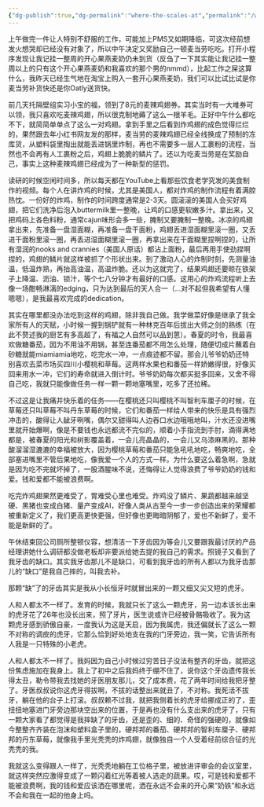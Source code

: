 ```yaml
---
{"dg-publish":true,"dg-permalink":"where-the-scales-at","permalink":"/where-the-scales-at/"}
---
```



上午做完一件让人特别不舒服的工作，可能加上PMS又如期降临，可这次经前想发火想哭却已经没有对象了，所以中午决定又奖励自己一顿麦当劳吃吃。打开小程序发现让我记挂一整周的开心果燕麦奶仍未到货（反刍了一下其实能让我记挂一整周以上的只有这个开心果燕麦奶和我喜欢的那个男的nmmd），比起工作之屎这算什么，我昨天已经生气地在淘宝上购入一套开心果燕麦奶，我们可以比试比试是你麦当劳补货快还是你Oatly送货快。

前几天托隔壁组实习小宝的福，领到了8元的麦辣鸡翅券。其实当时有一大堆券可以领，我只喜欢吃麦辣鸡翅，所以很克制地薅了这么一根羊毛。正好中午什么都吃不下，就简简单单点了这么一对鸡翅。拿到手里之后看到炸鸡翅的成色觉得烂烂的，果然跟去年小红书网友发的那样，麦当劳的麦辣鸡翅已经全线换成了预制的冻库货，从塑料袋里掏出就能丢进锅里炸制，再也不需要多一层人工裹粉的流程，当然也不会再有人工裹粉之后，鸡翅上脆脆的鳞片了。还以为吃麦当劳是在奖励自己，事实上这种麦辣鸡翅已经成为了一种新型的惩罚。

读研的时候空闲时间多，所以每天都在YouTube上看那些饮食老学究发的美食制作的视频。每个人在讲炸鸡的时候，尤其是美国人，都对炸鸡的制作流程有着满腔热忱。一份好的炸鸡，制作的时间跨度通常是2-3天。圆滚滚的美国人会买好鸡翅，把它们洗净后泡入buttermilk里一整晚，让鸡的口感更软嫩多汁。拿出来，又把鸡码上各色料粉，通常cajun味形会多一些，腌制又要腌制一整晚。冰凉的鸡翅拿出来，先准备一盘湿面糊，再准备一盘干面粉，鸡翅丢进湿面糊里滚一圈，又丢进干面粉里滚一圈，再丢进湿面糊里滚一圈，再拿出来在干面糊里捏啊捏的，让所有湿润的nooks and crannies（美国人原话）都沾上面粉，最后再用手使劲捏啊捏的，鸡翅的鳞片就这样被抓了个形状出来。到了激动人心的炸制时刻，先测量油温，低温炸熟，再抬高油温，高温炸脆。还以为这就完了，结果鸡翅还要晾在铁架子上降温、沥油、锁汁，等个七八分钟才有最好的口感。这用心的炸鸡流程听上去像一场酣畅淋漓的edging，只为达到最后的天人合一（…对不起但我希望有人懂嗯嗯），是我最喜欢完成的dedication。

其实在哪里都没办法吃到这样的鸡翅，除非我自己做。我学做菜好像是继承了我全家所有人的天赋，小时候一握到锅铲就有一种林克百年后拔出大师之剑的熟练（在此不赘述我的厨艺有多高超了，有福之人自然可以品到蒽）。春夏的时令，我最喜欢做糖番茄，因为不用油不用锅，甚至连番茄都不用怎么处理，随便切成片蘸着白砂糖就能miamiamia地吃，吃完水一冲，一点痕迹都不留。那会儿爷爷奶奶还特别喜欢去菜市场买四川小樱桃和草莓。这两样水果也和番茄一样娇嫩得很，好像买回来用水一冲，它们的寿命就进入倒计时。爷爷奶奶每次都买挺多回来，又舍不得自己吃，我就只能像做任务一样一颗一颗地塞嘴里，吃多了还拉稀。

不过这是让我痛并快乐着的任务——在樱桃还只叫樱桃不叫智利车厘子的时候，在草莓还只叫草莓不叫丹东草莓的时候，它们和番茄一样给人带来的快乐是具有强烈冲击的，酸得让人龇牙咧嘴，偶尔又甜得叫人边吞口水边哦哦地叫，汁水还没进嘴里就开始爆啊，像是不要钱也永远都流不完似的，顺着小手指流到手肘，滴得满地都是，被春夏的阳光和树影覆盖着，一会儿亮晶晶的，一会儿又乌漆麻黑的。那种酸溜溜湿漉漉的幸福被放大，因为樱桃草莓和番茄只能急吼吼地吃，畅爽地吃，全部塞进嘴里不管后果地吃，像我爱一个人的方式一样。为什么要这么着急啊，急就是因为吃不完就坏掉了，一股酒腥味不说，还悔得让人觉得浪费了爷爷奶奶的钱和爱。钱和爱都不能被浪费啊。

吃完炸鸡翅果然更难受了，胃难受心里也难受。炸鸡没了鳞片、果蔬都越来越坚硬、黑猪也变成白猪、量产变成AI，好像人类从古至今一步一步创造出来的荣耀都被重新定义了，我们更高更快更强，但好像也更晦暗阴郁了，爱也不新鲜了，爱不能是新鲜的了。

午休结束回公司厕所整顿仪容，想清洁一下牙齿因为等会儿又要跟我最讨厌的产品经理讲她什么调研都没做老板却非要派给她去提的我自己的需求。照镜子又看到了我牙齿的缺口。其实我牙齿那儿不是缺口，可看到我牙齿的所有人都以为我牙齿那儿的“缺口”是我自己摔的，叫我去补。

那颗“缺”了的牙齿其实是我从小长恒牙时就冒出来的一颗又细又尖又短的虎牙。

人和人都太不一样了。发育的时候，我就只长了这么一颗虎牙，另一边本该长出来的虎牙花了26年也没长出来，照了牙片，医生说或许已经被骨骼吸收了。我为这颗虎牙感到骄傲自豪，一度我认为这是天启，因为我属虎，我还偏就长了这么一颗不对称的调皮的虎牙，它那么恰到好处地支在我的门牙旁边，我一笑，它告诉所有人我是一只特殊的小老虎。

人和人都太不一样了。我妈因为自己小时候过穷苦日子没法有整齐的牙齿，就把这份焦虑施加在我身上。我上了初中之后我妈终于绷不住了，说你这个牙齿遗传我长得太丑，勒令带我去找她的牙医朋友那儿，交了成本费，花了两年时间给我把牙整了。牙医叔叔说你这虎牙得拔啊，不拔的话整出来就丑了，不对称。我死活不拔牙，躺在他的台子上打滚。叔叔赖不过我，就把我侧着长的虎牙给挪成正的了，歪扭扭地塞进门牙旁边那块空出来的位置，于是再也没有什么支出来的虎牙了，只有一颗大家看了都觉得是我摔缺了的牙齿，还是歪的、细的、奇怪的强硬的，就像如今整整齐齐装在泡沫和塑料盒子里的，硬邦邦的番茄、硬邦邦的智利车厘子、硬邦邦的丹东草莓，就像我手里光秃秃的炸鸡翅，就像独自一个人受着经前综合征的光秃秃的我。

我就这么变得跟人一样了，光秃秃地躺在工位格子里，被放进评审会的会议室里，就这样突然应激得变成了一颗闪着红光等着被人选走的蔬果。哎，可是钱和爱都不能被浪费啊，我的钱和爱应该洒在哪里呢，洒在永远不会来的开心果“奶铁”和永远不会和我在一起的他身上吗。